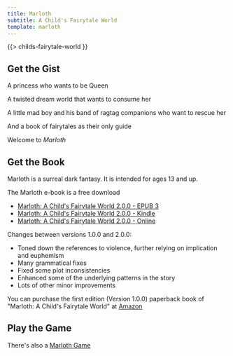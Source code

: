 ```yaml
---
title: Marloth
subtitle: A Child's Fairytale World
template: marloth 
---
```


{{> childs-fairytale-world }}

## Get the Gist

A princess who wants to be Queen

A twisted dream world that wants to consume her

A little mad boy and his band of ragtag companions who want to rescue her

And a book of fairytales as their only guide

Welcome to *Marloth*

## Get the Book

Marloth is a surreal dark fantasy.  It is intended for ages 13 and up.

The Marloth e-book is a free download

* [Marloth: A Child's Fairytale World 2.0.0 - EPUB 3](https://static.silentorb.com/books/marloth-fairytale-2.0.0.epub)
* [Marloth: A Child's Fairytale World 2.0.0 - Kindle](https://static.silentorb.com/books/marloth-fairytale-2.0.0.azw3)
* [Marloth: A Child's Fairytale World 2.0.0 - Online]()

Changes between versions 1.0.0 and 2.0.0:

* Toned down the references to violence, further relying on implication and euphemism
* Many grammatical fixes
* Fixed some plot inconsistencies
* Enhanced some of the underlying patterns in the story 
* Lots of other minor improvements 

You can purchase the first edition (Version 1.0.0) paperback book of "Marloth: A Child's Fairytale World" at <a target="_blank" href="http://www.amazon.com/Marloth-Childs-Fairytale-Christopher-Johnson/dp/0615484387">Amazon</a>

## Play the Game

There's also a [Marloth Game](./marloth-games.md)
